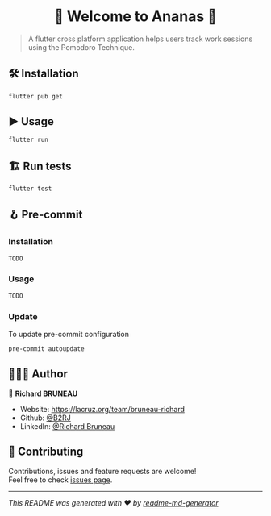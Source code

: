 <h1 align="center"> 🍍 Welcome to Ananas 👋</h1>
<p>
</p>

> A flutter cross platform application  helps users track work sessions using the Pomodoro Technique.

## 🛠️ Installation

```sh
flutter pub get
```

## ▶️ Usage

```sh
flutter run
```

## 🏗️ Run tests

```sh
flutter test
```

## 🪝 Pre-commit

### Installation
```sh
TODO
```

### Usage
```sh
TODO
```

### Update
To update pre-commit configuration
```sh
pre-commit autoupdate
```

## 👨🏻‍💻 Author

👤 **Richard BRUNEAU**

* Website: https://lacruz.org/team/bruneau-richard
* Github: [@B2RJ](https://github.com/B2RJ)
* LinkedIn: [@Richard Bruneau](https://www.linkedin.com/in/richard-bruneau-173439155/)

## 🤝 Contributing

Contributions, issues and feature requests are welcome!<br />Feel free to check [issues page](https://github.com/B2RJ/ananas/issues).


***
_This README was generated with ❤️ by [readme-md-generator](https://github.com/kefranabg/readme-md-generator)_
